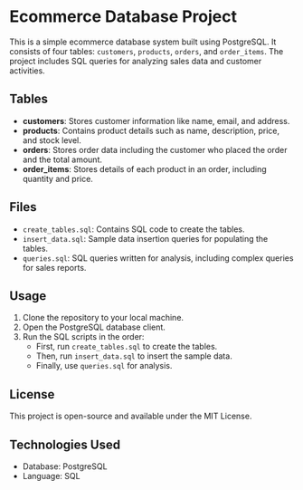 # Ecommerce Database Project

This is a simple ecommerce database system built using PostgreSQL. It consists of four tables: `customers`, `products`, `orders`, and `order_items`. The project includes SQL queries for analyzing sales data and customer activities.

## Tables

- **customers**: Stores customer information like name, email, and address.
- **products**: Contains product details such as name, description, price, and stock level.
- **orders**: Stores order data including the customer who placed the order and the total amount.
- **order_items**: Stores details of each product in an order, including quantity and price.

## Files

- `create_tables.sql`: Contains SQL code to create the tables.
- `insert_data.sql`: Sample data insertion queries for populating the tables.
- `queries.sql`: SQL queries written for analysis, including complex queries for sales reports.

## Usage

1. Clone the repository to your local machine.
2. Open the PostgreSQL database client.
3. Run the SQL scripts in the order:
   - First, run `create_tables.sql` to create the tables.
   - Then, run `insert_data.sql` to insert the sample data.
   - Finally, use `queries.sql` for analysis.

## License

This project is open-source and available under the MIT License.

## Technologies Used

-	Database: PostgreSQL
-	Language: SQL


